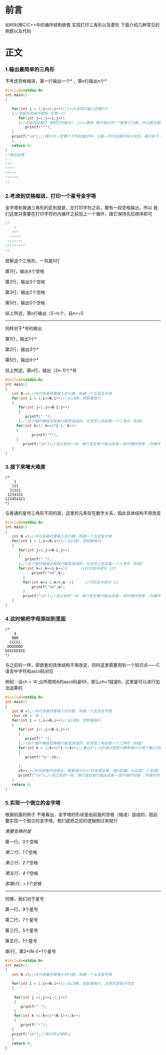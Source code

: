 # 前言

如何利用C/C++中的循环结构嵌套  实现打印三角形以及菱形 下面介绍几种常见的例题以及代码

# 正文

### 1.输出最简单的三角形

不考虑空格缩进，第一行输出一个* ，第n行输出n个*

```c
#include<stdio.h>
int main()
{
   
   for(int i = 1;i<=5;i++)//i<=5说明只输入到第5行
   {//这是外层循环控制 在哪一行
      for(int j=1;j<=i;j++)
      {//这是内层循环 控制打印输出*，j<=i确保 每行输出的*个数等于行数，所以最后图形是一个三角形
         printf("*");
   }
   printf("\n");//换行符一定要介于外层循环中，当每一次内层循环执行完后，换行到下一行，也开始了下一次的内层循环
   }
   return 0;
}
/*输出结果
*
***
****
*****
******
*/
```

### 2.考虑到空格缩进，打印一个星号金字塔

金字塔和普通三角形的区别就是，在打印字符之前，要有一段空格输出，所以 我们这里只需要在打印字符的内循环之前加上一个循环，跟它保持先后顺序即可

```c
/*
    *
   ***
  *****
 *******
*********
*/
```

观察这个三角形，一共是5行

第1行，输出4个空格

第2行，输出3个空格

第3行，输出2个空格

第5行，输出0个空格

综上所述，第n行输出（5-n)个，且n<=5

------------------

同样对于*号的输出

第1行，输出1个*

第2行，输出3个*

第5行，输出9个*

综上所述，第n行，输出（2n-1)个*号

```C
#include<stdio.h> 
int main()
{
   int N =5;//N代表最终要输入的行数，构建一个五层金字塔
   for(int i = 1;i<=N;i++)//从1到N，控制着每行
   {
      for(int j=1;j<=N-i;j++)
      {
         printf(" ");
      };//这个循环确保空格每行都是递减的，在视觉上构成看一个三角形（斜面）
     for(int k=1; k<=2*i-1; k++)
     {
			printf("*");
     }
     	printf("\n");//和之前的一样，换行放在每行输出结束——即内循环结束 .外循环内
   }
}
```

### 3.接下来增大难度

```
/*
    1
   121
  12321
 1234321
123454321
*/
```

与普通的星号三角形不同的是，这里的元素存在数学关系，因此具体结构不用改变

```C
#include<stdio.h> 
int main()
{
   int N =5;//N代表最终要输入的行数，构建一个五层金字塔
   for(int i = 1;i<=N;i++)//从1到N，控制着每行
   {
      for(int j=1;j<=N-i;j++)
      {
         printf(" ");
      };//这个循环确保空格每行都是递减的，在视觉上构成看一个三角形（斜面）
      for(int k=1;k<=i;k++){      //打印前半部分 123
            printf("%d",k);
        }
        for(int m=i-1;m>0;m--){     //打印后半部分 21
            printf("%d",m);
        }
     	printf("\n");//和之前的一样，换行放在每行输出结束——即内循环结束 .外循环内
   }
}
```

### 4.这时候把字母添加到里面

```
/*
    A
   BBB
  CCCCC
 DDDDDDD
EEEEEEEEE
*/
```

与之前的一样，即嵌套的具体结构不用改变，同时这里需要用到一个知识点——C语言中字符和ascii码对应

例如：设ch = 'A';众所周知A的ascii码是65，那么ch+1就是B，这里是可以进行加法运算的

```c
#include<stdio.h> 
int main()
{
   int N =5;//N代表最终要输入的行数，构建一个五层金字塔
   char ch = 'A';
   for(int i = 1;i<=N;i++)//从1到N，控制着每行
   {
      for(int j=1;j<=N-i;j++)
      {
         printf(" ");
      };//这个循环确保空格每行都是递减的，在视觉上构成看一个三角形（斜面）
      for(int k = 1;k<=2*i-1;k++)//通过2*i-1的通式找到行数和每行元素个数之间的关系
      {
         printf("%c",ch);
         
      };
      ch++;//在内层循环结束后，需要通过ch++的自增运算，使A变成B、B变成C、C变成D
      printf("\n");//和之前的一样，换行放在每行输出结束——即内循环结束 .外循环内
   }
   return 0;
}
```

### 5.实现一个倒立的金字塔

根据前面的例子 不难看出，金字塔的形状是由前面的空格（缩进）造成的，因此要实现一个倒立的金字塔，我们就把之前的逻辑倒过来就行

 *需要变换的是*

   第一行，0个空格 

   *第二行，1个*空格

   *第三行，2个*空格

   *第五行，4个*空格

   *即第i行，i-1个空格*

------------------

同理，我们对于星号

第一行，9个星号

第二行，7个星号

第三行，5个星号

第五行，1个星号

第i行，第2*(N-i)+1个星号

```c
#include<stdio.h> 
int main()
{
   int N =5;//N代表最终要输入的行数，构建一个五层金字塔
   
   for(int i = 1;i<=N;i++)//从1到N，控制着每行，这里的逻辑不改变
   {
 
    for(int j =1;j<=i-1;j++)
    {
       printf(" ");
    }
    for(int k =1;k<=2*(N-i)+1;k++)
    {
       printf("*");
   }
   printf("\n");//换行符记得带上
   }
   return 0;
}
```

